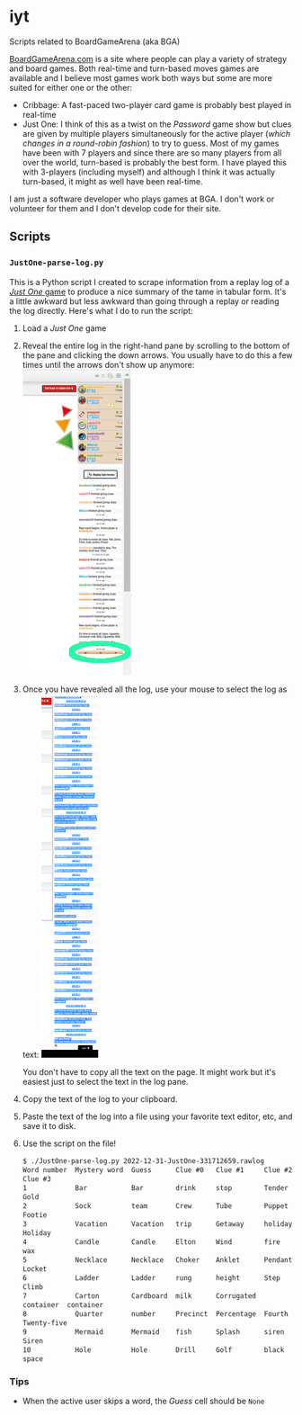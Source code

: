 # iyt
Scripts related to BoardGameArena (aka BGA)

[BoardGameArena.com](https://boardgamearena.com) is a site where people can play a variety of strategy and board games.  Both real-time and turn-based moves games are available and I believe most games work both ways but some are more suited for either one or the other:
- Cribbage: A fast-paced two-player card game is probably best played in real-time
- Just One: I think of this as a twist on the _Password_ game show but clues are given by multiple players simultaneously for the active player (_which changes in a round-robin fashion_) to try to guess.  Most of my games have been with 7 players and since there are so many players from all over the world, turn-based is probably the best form.  I have played this with 3-players (including myself) and although I think it was actually turn-based, it might as well have been real-time.

I am just a software developer who plays games at BGA.  I don't work or volunteer for them and I don't develop code for their site.

## Scripts

### `JustOne-parse-log.py`
This is a Python script I created to scrape information from a replay log of a [_Just One_ game](https://boardgamearena.com/gamepanel?game=justone) to produce a nice summary of the tame in tabular form.  It's a little awkward but less awkward than going through a replay or reading the log directly.  Here's what I do to run the script:
1. Load a _Just One_ game
2. Reveal the entire log in the right-hand pane by scrolling to the bottom of the pane and clicking the down arrows.  You usually have to do this a few times until the arrows don't show up anymore:
    ![example showing how to reveal more of a log](reveal-log.png)
3. Once you have revealed all the log, use your mouse to select the log as text:
    ![example showing log text selected](select-log-text.png)

    You don't have to copy all the text on the page.  It might work but it's easiest just to select the text in the log pane.
4. Copy the text of the log to your clipboard.
5. Paste the text of the log into a file using your favorite text editor, etc, and save it to disk.
6. Use the script on the file!
    ```
    $ ./JustOne-parse-log.py 2022-12-31-JustOne-331712659.rawlog 
    Word number  Mystery word  Guess      Clue #0   Clue #1     Clue #2    Clue #3    
    1            Bar           Bar        drink     stop        Tender     Gold       
    2            Sock          team       Crew      Tube        Puppet     Footie     
    3            Vacation      Vacation   trip      Getaway     holiday    Holiday    
    4            Candle        Candle     Elton     Wind        fire       wax        
    5            Necklace      Necklace   Choker    Anklet      Pendant    Locket     
    6            Ladder        Ladder     rung      height      Step       Climb      
    7            Carton        Cardboard  milk      Corrugated  container  container  
    8            Quarter       number     Precinct  Percentage  Fourth     Twenty-five
    9            Mermaid       Mermaid    fish      Splash      siren      Siren      
    10           Hole          Hole       Drill     Golf        black      space    
    ```

### Tips
- When the active user skips a word, the _Guess_ cell should be `None`